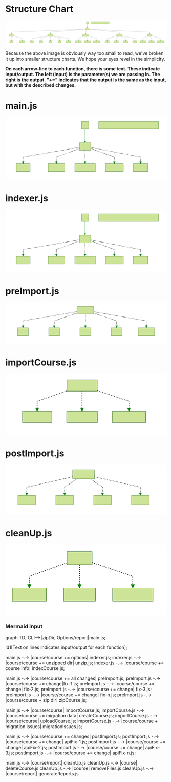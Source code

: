 # Structure Chart

<img src="./mermaid-diagram-20170918154208.svg">

Because the above image is obviously way too small to read, we've broken it up into smaller structure charts. We hope your eyes revel in the simplicity.

**On each arrow-line to each function, there is some text. These indicate input/output. The left (input) is the parameter(s) we are passing in. The right is the output. "+=" indicates that the output is the same as the input, but with the described changes.**

# main.js
<img src="./main-sc.svg">

# indexer.js
<img src="./main-sc.svg">

# preImport.js
<img src="./preImport-sc.svg">

# importCourse.js
<img src="./importCourse-sc.svg">

# postImport.js
<img src="./postImport-sc.svg">

# cleanUp.js
<img src="./cleanUp-sc.svg">


### Mermaid input
graph TD;
CLI-->|zipDir, Options/report|main.js;

id1[Text on lines indicates input/output for each function];

main.js -.-> |course/course += options| indexer.js;
indexer.js -.-> |course/course += unzipped dir| unzip.js;
indexer.js -.-> |course/course += course info| indexCourse.js;

main.js -.-> |course/course += all changes| preImport.js;
preImport.js -.-> |course/course += change|fix-1.js;
preImport.js -.-> |course/course += change| fix-2.js;
preImport.js -.-> |course/course += change| fix-3.js;
preImport.js -.-> |course/course += change| fix-n.js;
preImport.js -.-> |course/course + zip dir| zipCourse.js;

main.js -.-> |course/course| importCourse.js;
importCourse.js -.-> |course/course += migration data| createCourse.js;
importCourse.js -.-> |course/course| uploadCourse.js;
importCourse.js -.-> |course/course + migration issues| migrationIssues.js;

main.js -.-> |course/course += changes| postImport.js;
postImport.js -.-> |course/course += change| apiFix-1.js;
postImport.js -.-> |course/course += change| apiFix-2.js;
postImport.js -.-> |course/course += change| apiFix-3.js;
postImport.js -.-> |course/course += change| apiFix-n.js;

main.js -.-> |course/report| cleanUp.js
cleanUp.js -.-> |course| deleteCourse.js
cleanUp.js -.-> |course| removeFiles.js
cleanUp.js -.-> |course/report| generateReports.js

